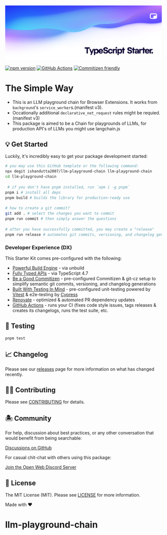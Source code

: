 <p align="center"><img src=".github/art/cover_ts_starter.png" alt="Social Card of TypeScript Starter"></p>

[![npm version][npm-version-src]][npm-version-href]
[![GitHub Actions][github-actions-src]][github-actions-href]
[![Commitizen friendly](https://img.shields.io/badge/commitizen-friendly-brightgreen.svg)](http://commitizen.github.io/cz-cli/)
<!-- [![npm downloads][npm-downloads-src]][npm-downloads-href] -->
<!-- [![Codecov][codecov-src]][codecov-href] -->

# The Simple Way

- This is an LLM playground chain for Browser Extensions. It works from `background`'s `service_worker`s.(manifest v3).
- Occationally additional `declarative_net_request` rules might be requied.(manifest v3)
- This package is aimed to be a Chain for playgrounds of LLMs, for production API's of LLMs you might use langchain.js

## 💡 Get Started

Luckily, it's incredibly easy to get your package development started:

```bash
# you may use this GitHub template or the following command:
npx degit ishandutta2007/llm-playground-chain llm-playground-chain
cd llm-playground-chain

 # if you don't have pnpm installed, run `npm i -g pnpm`
pnpm i # install all deps
pnpm build # builds the library for production-ready use

# how to create a git commit?
git add . # select the changes you want to commit
pnpm run commit # then simply answer the questions

# after you have successfully committed, you may create a "release"
pnpm run release # automates git commits, versioning, and changelog generations
```

### Developer Experience (DX)

This Starter Kit comes pre-configured with the following:

- [Powerful Build Engine](https://github.com/unjs/unbuild) - via unbuild
- [Fully Typed APIs](https://www.typescriptlang.org/) - via TypeScript 4.7
- [Be a Good Commitizen](https://www.npmjs.com/package/git-cz) - pre-configured Commitizen & git-cz setup to simplify semantic git commits, versioning, and changelog generations
- [Built With Testing In Mind](https://github.com/vitest-dev/vitest) - pre-configured unit-testing powered by [Vitest](https://github.com/vitest-dev/vitest) & e2e-testing by [Cypress](https://cypress.io/)
- [Renovate](https://renovatebot.com/) - optimized & automated PR dependency updates
- [GitHub Actions](https://github.com/features/actions) - runs your CI (fixes code style issues, tags releases & creates its changelogs, runs the test suite, etc.

## 🧪 Testing

```bash
pnpm test
```

## 📈 Changelog

Please see our [releases](https://github.com/meemalabs/ts-starter/releases) page for more information on what has changed recently.

## 💪🏼 Contributing

Please see [CONTRIBUTING](.github/CONTRIBUTING.md) for details.

## 🏝 Community

For help, discussion about best practices, or any other conversation that would benefit from being searchable:

[Discussions on GitHub](https://github.com/ishandutta2007/llm-playground-chain/discussions)

For casual chit-chat with others using this package:

[Join the Open Web Discord Server](https://discord.ow3.org)

## 📄 License

The MIT License (MIT). Please see [LICENSE](LICENSE.md) for more information.

Made with ❤️

<!-- Badges -->
[npm-version-src]: https://img.shields.io/npm/v/llm-playground-chain?style=flat-square
[npm-version-href]: https://npmjs.com/package/llm-playground-chain

[npm-downloads-src]: https://img.shields.io/npm/dm/llm-playground-chain?style=flat-square
[npm-downloads-href]: https://npmjs.com/package/llm-playground-chain

[github-actions-src]: https://img.shields.io/github/workflow/status/ishandutta2007/llm-playground-chain/CI/main?style=flat-square
[github-actions-href]: https://github.com/ishandutta2007/llm-playground-chain/actions?query=workflow%3Aci

<!-- [codecov-src]: https://img.shields.io/codecov/c/gh/ishandutta2007/llm-playground-chain/main?style=flat-square
[codecov-href]: https://codecov.io/gh/ishandutta2007/llm-playground-chain -->
# llm-playground-chain
